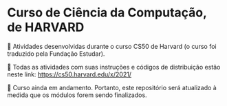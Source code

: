 # Curso de Ciência da Computação, de HARVARD

:small_blue_diamond: Atividades desenvolvidas durante o curso CS50 de Harvard (o curso foi traduzido pela Fundação Estudar).

:small_blue_diamond: Todas as atividades com suas instruções e códigos de distribuição estão neste link: https://cs50.harvard.edu/x/2021/

:small_blue_diamond: Curso ainda em andamento. Portanto, este repositório será atualizado à medida que os módulos forem sendo finalizados.
